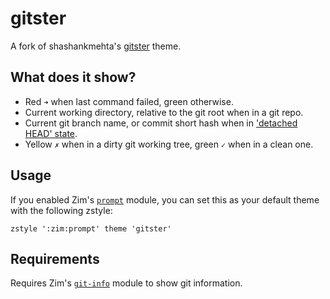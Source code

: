 gitster
=======

A fork of shashankmehta's
[gitster](https://github.com/shashankmehta/dotfiles/blob/master/thesetup/zsh/.oh-my-zsh/custom/themes/gitster.zsh-theme)
theme.

What does it show?
------------------

  * Red `➜` when last command failed, green otherwise.
  * Current working directory, relative to the git root when in a git repo.
  * Current git branch name, or commit short hash when in
    ['detached HEAD' state](http://gitfaq.org/articles/what-is-a-detached-head.html).
  * Yellow `✗` when in a dirty git working tree, green `✓` when in a clean one.

Usage
-----

If you enabled Zim's [`prompt`](https://github.com/zimfw/prompt) module, you can
set this as your default theme with the following zstyle:

    zstyle ':zim:prompt' theme 'gitster'

Requirements
------------

Requires Zim's [`git-info`](https://github.com/zimfw/git-info) module to show
git information.
